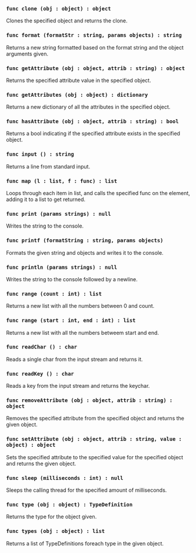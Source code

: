### ```func clone (obj : object) : object```
Clones the specified object and returns the clone.

### ```func format (formatStr : string, params objects) : string```
Returns a new string formatted based on the format string and the object arguments given.

### ```func getAttribute (obj : object, attrib : string) : object```
Returns the specified attribute value in the specified object.

### ```func getAttributes (obj : object) : dictionary```
Returns a new dictionary of all the attributes in the specified object.

### ```func hasAttribute (obj : object, attrib : string) : bool```
Returns a bool indicating if the specified attribute exists in the specified object.

### ```func input () : string```
Returns a line from standard input.

### ```func map (l : list, f : func) : list```
Loops through each item in list, and calls the specified func on the element, adding it to a list to get returned.

### ```func print (params strings) : null```
Writes the string to the console.

### ```func printf (formatString : string, params objects)```
Formats the given string and objects and writes it to the console.

### ```func println (params strings) : null```
Writes the string to the console followed by a newline.

### ```func range (count : int) : list```
Returns a new list with all the numbers between 0 and count.

### ```func range (start : int, end : int) : list```
Returns a new list with all the numbers betweem start and end.

### ```func readChar () : char```
Reads a single char from the input stream and returns it.

### ```func readKey () : char```
Reads a key from the input stream and returns the keychar.

### ```func removeAttribute (obj : object, attrib : string) : object```
Removes the specified attribute from the specified object and returns the given object.

### ```func setAttribute (obj : object, attrib : string, value : object) : object```
Sets the specified attribute to the specified value for the specified object and returns the given object.

### ```func sleep (milliseconds : int) : null```
Sleeps the calling thread for the specified amount of milliseconds.

### ```func type (obj : object) : TypeDefinition```
Returns the type for the object given.

### ```func types (obj : object) : list```
Returns a list of TypeDefinitions foreach type in the given object.
